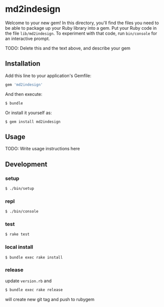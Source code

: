 # md2indesign

Welcome to your new gem! In this directory, you'll find the files you need to be able to package up your Ruby library into a gem. Put your Ruby code in the file `lib/md2indesign`. To experiment with that code, run `bin/console` for an interactive prompt.

TODO: Delete this and the text above, and describe your gem


## Installation

Add this line to your application's Gemfile:

```ruby
gem 'md2indesign'
```

And then execute:

```sh
$ bundle
```

Or install it yourself as:

```
$ gem install md2indesign
```

## Usage

TODO: Write usage instructions here


## Development

### setup

```sh
$ ./bin/setup
```

### repl

```sh
$ ./bin/console
```

### test

```sh
$ rake test
```

### local install

```sh
$ bundle exec rake install
```

### release

update `version.rb` and


```sh
$ bundle exec rake release
```

will create new git tag and push to rubygem
